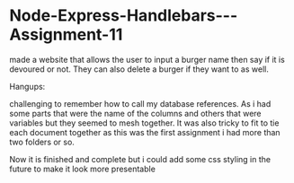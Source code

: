 # Node-Express-Handlebars---Assignment-11

made a website that allows the user to input a burger name then say if it is devoured or not. They can also delete a burger if they want to as well.

Hangups:

challenging to remember how to call my database references. As i had some parts that were the name of the columns and others that were variables but they seemed to mesh together.
It was also tricky to fit to tie each document together as this was the first assignment i had more than two folders or so.

Now it is finished and complete but i could add some css styling in the future to make it look more presentable
